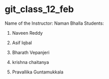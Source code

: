 # git_class_12_feb

Name of the Instructor: Naman Bhalla
Students:
1. Naveen Reddy
2. Asif Iqbal
3. Bharath Vepanjeri
4. krishna chaitanya




9. Pravallika Guntamukkala
